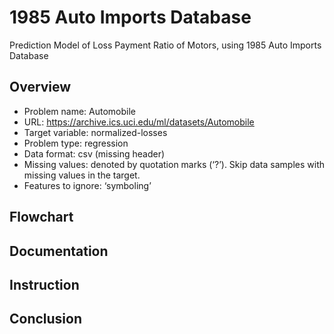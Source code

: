# 1985 Auto Imports Database
Prediction Model of Loss Payment Ratio of Motors, using 1985 Auto Imports Database

## Overview
* Problem name: Automobile
* URL: https://archive.ics.uci.edu/ml/datasets/Automobile
* Target variable: normalized-losses
* Problem type: regression
* Data format: csv (missing header)
* Missing values: denoted by quotation marks (‘?’). Skip data samples with missing values in the
target.
* Features to ignore: ‘symboling’

## Flowchart

## Documentation

## Instruction

## Conclusion
